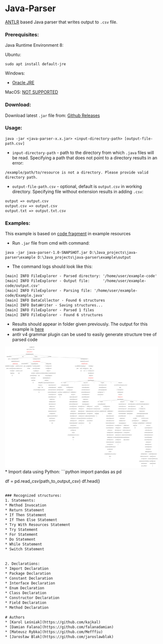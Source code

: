 # Java-Parser

[ANTLR](https://github.com/antlr/antlr4) based Java parser that writes output to `.csv` file.

### Prerequisites:

Java Runtime Environment 8:

Ubuntu:
```
sudo apt install default-jre
```
Windows:

* [Oracle JRE](https://www.oracle.com/technetwork/java/javase/downloads/jre8-downloads-2133155.html)

MacOS:
[NOT SUPPORTED](https://github.com/falanadamian/java-parser/issues/3)

### Download:
Download latest `.jar` file from: [Github Releases](https://github.com/falanadamian/java-parser/releases)

### Usage:

```
java -jar <java-parser-x.x.jar> <input-directory-path> [output-file-path.csv]
```

* `input-directory-path` - path to the directory from which `.java` files will be read.
Specifying a path that does not point to a directory results in an error:
```
/example/path/to/resource is not a directory. Please provide valid directory path.
```

* `output-file-path.csv` - optional, default is `output.csv` in working directory.
Specifying file without extension results in adding `.csv`:
```
output => output.csv
output.csv => output.csv
output.txt => output.txt.csv
```

### Examples:
This example is based on [code fragment](./example/Example.java) in example resources
* Run `.jar` file from cmd with command:
```
java -jar java-parser-1.0-SNAPSHOT.jar D:\Java_projects\java-parser\example D:\Java_projects\java-parser\example\output
```
* The command logs should look like this:
```
[main] INFO FileExplorer - Parsed directory: '/home/user/example-code'
[main] INFO FileExplorer - Output file:      '/home/user/example-code/output.csv'
[main] INFO FileExplorer - Parsing file: '/home/user/example-code/Example.java'
[main] INFO DataCollector - Found 6 structures
[main] INFO DataWriter - Saving structures...
[main] INFO FileExplorer - Parsed 1 files
[main] INFO FileExplorer - Found 6 structures
```
* Results should appear in folder given previously. The output for this example is [here](./example/output.csv) 
* antlr v4 grammar plugin can be used to easily generate structure tree of parsed code

<img src = "./example/example.svg" style="width: 800px;height: 400px;">
* Import data using Python:
```python
import pandas as pd

df = pd.read_csv(path_to_output_csv)
df.head()
```

### Recognized structures:
1. Statements:
* Method Invocation
* Return Statement
* If Then Statement
* If Then Else Statement
* Try With Resources Statement
* Try Statement
* For Statement
* Do Statement
* While Statement
* Switch Statement


2. Declarations:
* Import Declaration
* Package Declaration
* Constant Declaration
* Interface Declaration
* Enum Declaration
* Class Declaration
* Constructor Declaration
* Field Declaration
* Method Declaration

# Authors
* [Karol Leśniak](https://github.com/kajkal)
* [Damian Falana](https://github.com/falanadamian)
* [Mateusz Rybka](https://github.com/Mefffiu)
* [Jarosław Blak](https://github.com/jaroslawblak)

